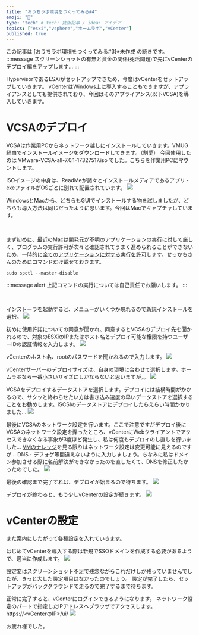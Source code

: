 ```yaml
---
title: "おうちラボ環境をつくってみる#4"
emoji: "🛁"
type: "tech" # tech: 技術記事 / idea: アイデア
topics: ["esxi","vsphere","ホームラボ","vCenter"]
published: true
---
```


この記事は [おうちラボ環境をつくってみる#3]※未作成 の続きです。
:::message
スクリーンショットの有無と資金の関係(死活問題)で先にvCenterのデプロイ編をアップします...
:::


HypervisorであるESXiがセットアップできため、今度はvCenterをセットアップしていきます。
vCenterはWindows上に導入することもできますが、アプライアンスとしても提供されており、今回はそのアプライアンス(以下VCSA)を導入していきます。

# VCSAのデプロイ
VCSAは作業用PCからネットワーク越しにインストールしていきます。VMUG経由でインストールイメージをダウンロードしてきます。（割愛）
今回使用したのは VMware-VCSA-all-7.0.1-17327517.iso でした。こちらを作業用PCにマウントします。

ISOイメージの中身は、ReadMeが諸々とインストールメディアであるアプリ・exeファイルがOSごとに別れて配置されています。
![](https://storage.googleapis.com/zenn-user-upload/2zozl0oj8m5rsdf0sbfond7jlp1g)

WindowsとMacから、どちらもGUIでインストールする物を試しましたが、どちらも導入方法は同じだったように思います。今回はMacでキャプチャしています。

<br />

まず初めに、最近のMacは開発元が不明のアプリケーションの実行に対して厳しく、プログラムの実行許可が次々と確認されてうまく進められることができないため、一時的に[全てのアプリケーションに対する実行を許可](https://pc-karuma.net/macos-sierra-allow-apps-from-anywhere/)します。せっかちさんのためにコマンドだけ載せておきます。
```
sudo spctl --master-disable
```

:::message alert
上記コマンドの実行については自己責任でお願いします。
:::

<br />

インストーラを起動すると、メニューがいくつか現れるので新規インストールを選択。
![](https://storage.googleapis.com/zenn-user-upload/ihw0vym7ljq0j5un0x5neb9lbpni)
<br />

初めに使用許諾についての同意が聞かれ、同意するとVCSAのデプロイ先を聞かれるので、対象のESXiのIPまたはホスト名とデプロイ可能な権限を持つユーザーIDの認証情報を入力します。
![](https://storage.googleapis.com/zenn-user-upload/xx2n57flaocj9b2xi4q9cfs9orc1)
<br />

vCenterのホスト名、rootのパスワードを聞かれるので入力します。
![](https://storage.googleapis.com/zenn-user-upload/21s3lwlmkz3w8hqrir7r1m2ecto2)
<br />

vCenterサーバーのデプロイサイズは、自身の環境に合わせて選択します。ホームラボなら一番小さいサイズにしかならないと思いますが。。
![](https://storage.googleapis.com/zenn-user-upload/rcl0j5h79c221paldojwm3r8drop)
<br />

VCSAをデプロイするデータストアを選択します。デプロイには結構時間がかかるので、サクッと終わらせたい方は書き込み速度の早いデータストアを選択することをお勧めします。iSCSIのデータストアにデプロイしたらえらい時間かかりました...
![](https://storage.googleapis.com/zenn-user-upload/2z3yo22e3hxzv5s8fjoevmg7qotv)
<br />

最後にVCSAのネットワーク設定を行います。ここで注意ですがデプロイ後にVCSAのネットワーク設定を弄ったところ、vCenterにWebクライアントでアクセスできなくなる事象が3度ほど発生し、私は何度もデプロイのし直しを行いました...
[VMのナレッジ](https://docs.vmware.com/jp/VMware-vSphere/6.7/com.vmware.vsphere.vcsa.doc/GUID-56C3BA9A-234E-4D81-A4BC-E2A37892A854.html)を見る限りはネットワーク設定は変更可能に見えるのですが...
DNS・デフォゲ等間違えないように入力しましょう。ちなみに私はドメイン参加させる際に名前解決ができなかったのを直したくて、DNSを修正したかったのでした。
![](https://storage.googleapis.com/zenn-user-upload/f9w7ef544cjdgkdmkuje63ttap99)
<br />

最後の確認まで完了すれば、デプロイが始まるので待ちます。
![](https://storage.googleapis.com/zenn-user-upload/iia4sxup4m3j7k3iam2hlr0exzqy)
<br />

デプロイが終わると、もう少しvCenterの設定が続きます。
![](https://storage.googleapis.com/zenn-user-upload/qdutcd7vksqqniieff7w153batd0)


# vCenterの設定
また案内にしたがって各種設定を入れていきます。

はじめてvCenterを導入する際は新規でSSOドメインを作成する必要があるようで、適当に作成します。
![](https://storage.googleapis.com/zenn-user-upload/wk0xjg7fsg8zihi67okum027y91u)


設定変はスクリーンショット不足で残念ながらこれだけしか残っていませんでしたが、きっと大した設定項目はなかったのでしょう。
設定が完了したら、セットアップがバックグラウンドで走るので完了するまで待ちます。

正常に完了すると、vCenterにログインできるようになります。
ネットワーク設定のパートで指定したIPアドレスへブラウザでアクセスします。
https://<vCenterのIP>/ui/
![](https://storage.googleapis.com/zenn-user-upload/m19dz9dzkmb47jxgw1ymk34te20x)

お疲れ様でした。
